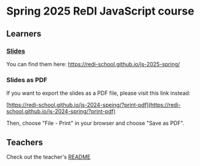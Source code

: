 # Spring 2025 ReDI JavaScript course

## Learners

### [Slides](https://redi-school.github.io/js-2025-spring/)

You can find them here: https://redi-school.github.io/js-2025-spring/

### Slides as PDF

If you want to export the slides as a PDF file, please visit this link instead:

[https://redi-school.github.io/js-2024-speing/?print-pdf](https://redi-school.github.io/js-2024-spring/?print-pdf)

Then, choose "File - Print" in your browser and choose "Save as PDF".

## Teachers

Check out the teacher's [README](README-teachers.md)

